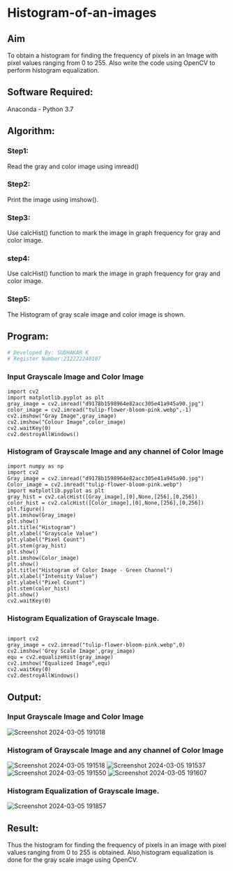 # Histogram-of-an-images
## Aim
To obtain a histogram for finding the frequency of pixels in an Image with pixel values ranging from 0 to 255. Also write the code using OpenCV to perform histogram equalization.

## Software Required:
Anaconda - Python 3.7

## Algorithm:
### Step1:
Read the gray and color image using imread()

### Step2:
Print the image using imshow().

### Step3:
Use calcHist() function to mark the image in graph frequency for gray and color image.

### step4:
Use calcHist() function to mark the image in graph frequency for gray and color image.

### Step5:
The Histogram of gray scale image and color image is shown.


## Program:
```python
# Developed By: SUDHAKAR K
# Register Number:212222240107
```
### Input Grayscale Image and Color Image
```
import cv2
import matplotlib.pyplot as plt
gray_image = cv2.imread("d9178b1598964e82acc305e41a945a90.jpg")
color_image = cv2.imread("tulip-flower-bloom-pink.webp",-1)
cv2.imshow("Gray Image",gray_image)
cv2.imshow("Colour Image",color_image)
cv2.waitKey(0)
cv2.destroyAllWindows()
```
### Histogram of Grayscale Image and any channel of Color Image
```
import numpy as np
import cv2
Gray_image = cv2.imread("d9178b1598964e82acc305e41a945a90.jpg")
Color_image = cv2.imread("tulip-flower-bloom-pink.webp")
import matplotlib.pyplot as plt
gray_hist = cv2.calcHist([Gray_image],[0],None,[256],[0,256])
color_hist = cv2.calcHist([Color_image],[0],None,[256],[0,256])
plt.figure()
plt.imshow(Gray_image)
plt.show()
plt.title("Histogram")
plt.xlabel("Grayscale Value")
plt.ylabel("Pixel Count")
plt.stem(gray_hist)
plt.show()
plt.imshow(Color_image)
plt.show()
plt.title("Histogram of Color Image - Green Channel")
plt.xlabel("Intensity Value")
plt.ylabel("Pixel Count")
plt.stem(color_hist)
plt.show()
cv2.waitKey(0)
```
### Histogram Equalization of Grayscale Image.
```

import cv2
gray_image = cv2.imread("tulip-flower-bloom-pink.webp",0)
cv2.imshow('Grey Scale Image',gray_image)
equ = cv2.equalizeHist(gray_image)
cv2.imshow("Equalized Image",equ)
cv2.waitKey(0)
cv2.destroyAllWindows()

```
## Output:
### Input Grayscale Image and Color Image
![Screenshot 2024-03-05 191018](https://github.com/Mathiofficial/Histogram-of-an-images/assets/118787327/f6d4c2d4-b51d-4adc-9bc8-90630da5b25c)


### Histogram of Grayscale Image and any channel of Color Image
![Screenshot 2024-03-05 191518](https://github.com/Mathiofficial/Histogram-of-an-images/assets/118787327/f572eb52-da5b-4f77-809d-c140dbb0bf87)
![Screenshot 2024-03-05 191537](https://github.com/Mathiofficial/Histogram-of-an-images/assets/118787327/370daae0-b611-49d3-a081-5910e9df20be)
![Screenshot 2024-03-05 191550](https://github.com/Mathiofficial/Histogram-of-an-images/assets/118787327/c42b946b-ce79-4089-bb60-278141675527)
![Screenshot 2024-03-05 191607](https://github.com/Mathiofficial/Histogram-of-an-images/assets/118787327/e50e3169-ff5e-4521-a807-8204316814bd)


### Histogram Equalization of Grayscale Image.
![Screenshot 2024-03-05 191857](https://github.com/Mathiofficial/Histogram-of-an-images/assets/118787327/93b9edcf-d02b-4a7a-b221-594863764c71)


## Result: 
Thus the histogram for finding the frequency of pixels in an image with pixel values ranging from 0 to 255 is obtained. Also,histogram equalization is done for the gray scale image using OpenCV.
